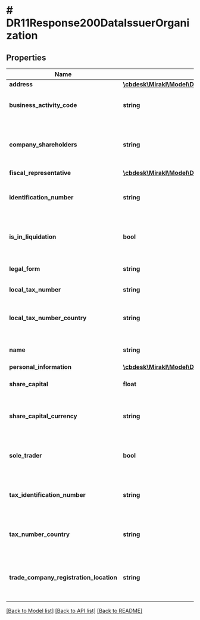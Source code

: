 # # DR11Response200DataIssuerOrganization

## Properties

Name | Type | Description | Notes
------------ | ------------- | ------------- | -------------
**address** | [**\cbdesk\Mirakl\Model\DR11Response200DataIssuerOrganizationAddress**](DR11Response200DataIssuerOrganizationAddress.md) |  | [optional]
**business_activity_code** | **string** | The business activity code of the organization. | [optional]
**company_shareholders** | **string** | Indicates if there is a single shareholder or several shareholders. | [optional]
**fiscal_representative** | [**\cbdesk\Mirakl\Model\DR11Response200DataIssuerOrganizationFiscalRepresentative**](DR11Response200DataIssuerOrganizationFiscalRepresentative.md) |  | [optional]
**identification_number** | **string** | The identification number of the organization. | [optional]
**is_in_liquidation** | **bool** | Indicates whether the company is in liquidation or not. | [optional]
**legal_form** | **string** | The legal form of the organization. | [optional]
**local_tax_number** | **string** | The VAT/GST number. | [optional]
**local_tax_number_country** | **string** | The local tax number country of the organization. | [optional]
**name** | **string** | The organization name. | [optional]
**personal_information** | [**\cbdesk\Mirakl\Model\DR11Response200DataIssuerOrganizationPersonalInformation**](DR11Response200DataIssuerOrganizationPersonalInformation.md) |  | [optional]
**share_capital** | **float** | The share capital of the organization. | [optional]
**share_capital_currency** | **string** | The share capital currency of the organization. | [optional]
**sole_trader** | **bool** | Indicates if the organization is a sole trader. | [optional]
**tax_identification_number** | **string** | The tax identification number of the organization. | [optional]
**tax_number_country** | **string** | The tax number country of the organization. | [optional]
**trade_company_registration_location** | **string** | The trade company registration location of the organization. | [optional]

[[Back to Model list]](../../README.md#models) [[Back to API list]](../../README.md#endpoints) [[Back to README]](../../README.md)
